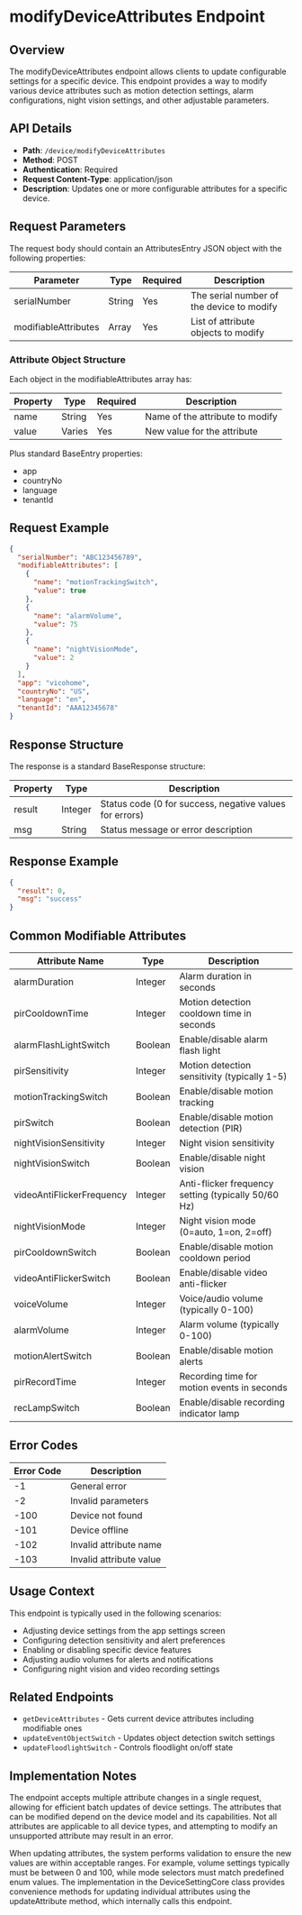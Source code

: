 # modifyDeviceAttributes Endpoint

## Overview
The modifyDeviceAttributes endpoint allows clients to update configurable settings for a specific device. This endpoint provides a way to modify various device attributes such as motion detection settings, alarm configurations, night vision settings, and other adjustable parameters.

## API Details
- **Path**: `/device/modifyDeviceAttributes`
- **Method**: POST
- **Authentication**: Required
- **Request Content-Type**: application/json
- **Description**: Updates one or more configurable attributes for a specific device.

## Request Parameters
The request body should contain an AttributesEntry JSON object with the following properties:

| Parameter | Type | Required | Description |
|-----------|------|----------|-------------|
| serialNumber | String | Yes | The serial number of the device to modify |
| modifiableAttributes | Array | Yes | List of attribute objects to modify |

### Attribute Object Structure
Each object in the modifiableAttributes array has:

| Property | Type | Required | Description |
|----------|------|----------|-------------|
| name | String | Yes | Name of the attribute to modify |
| value | Varies | Yes | New value for the attribute |

Plus standard BaseEntry properties:
- app
- countryNo
- language
- tenantId

## Request Example
```json
{
  "serialNumber": "ABC123456789",
  "modifiableAttributes": [
    {
      "name": "motionTrackingSwitch",
      "value": true
    },
    {
      "name": "alarmVolume",
      "value": 75
    },
    {
      "name": "nightVisionMode",
      "value": 2
    }
  ],
  "app": "vicohome",
  "countryNo": "US",
  "language": "en",
  "tenantId": "AAA12345678"
}
```

## Response Structure
The response is a standard BaseResponse structure:

| Property | Type | Description |
|----------|------|-------------|
| result | Integer | Status code (0 for success, negative values for errors) |
| msg | String | Status message or error description |

## Response Example
```json
{
  "result": 0,
  "msg": "success"
}
```

## Common Modifiable Attributes

| Attribute Name | Type | Description |
|----------------|------|-------------|
| alarmDuration | Integer | Alarm duration in seconds |
| pirCooldownTime | Integer | Motion detection cooldown time in seconds |
| alarmFlashLightSwitch | Boolean | Enable/disable alarm flash light |
| pirSensitivity | Integer | Motion detection sensitivity (typically 1-5) |
| motionTrackingSwitch | Boolean | Enable/disable motion tracking |
| pirSwitch | Boolean | Enable/disable motion detection (PIR) |
| nightVisionSensitivity | Integer | Night vision sensitivity |
| nightVisionSwitch | Boolean | Enable/disable night vision |
| videoAntiFlickerFrequency | Integer | Anti-flicker frequency setting (typically 50/60 Hz) |
| nightVisionMode | Integer | Night vision mode (0=auto, 1=on, 2=off) |
| pirCooldownSwitch | Boolean | Enable/disable motion cooldown period |
| videoAntiFlickerSwitch | Boolean | Enable/disable video anti-flicker |
| voiceVolume | Integer | Voice/audio volume (typically 0-100) |
| alarmVolume | Integer | Alarm volume (typically 0-100) |
| motionAlertSwitch | Boolean | Enable/disable motion alerts |
| pirRecordTime | Integer | Recording time for motion events in seconds |
| recLampSwitch | Boolean | Enable/disable recording indicator lamp |

## Error Codes
| Error Code | Description |
|------------|-------------|
| -1 | General error |
| -2 | Invalid parameters |
| -100 | Device not found |
| -101 | Device offline |
| -102 | Invalid attribute name |
| -103 | Invalid attribute value |

## Usage Context
This endpoint is typically used in the following scenarios:
- Adjusting device settings from the app settings screen
- Configuring detection sensitivity and alert preferences
- Enabling or disabling specific device features
- Adjusting audio volumes for alerts and notifications
- Configuring night vision and video recording settings

## Related Endpoints
- `getDeviceAttributes` - Gets current device attributes including modifiable ones
- `updateEventObjectSwitch` - Updates object detection switch settings
- `updateFloodlightSwitch` - Controls floodlight on/off state

## Implementation Notes
The endpoint accepts multiple attribute changes in a single request, allowing for efficient batch updates of device settings. The attributes that can be modified depend on the device model and its capabilities. Not all attributes are applicable to all device types, and attempting to modify an unsupported attribute may result in an error.

When updating attributes, the system performs validation to ensure the new values are within acceptable ranges. For example, volume settings typically must be between 0 and 100, while mode selectors must match predefined enum values. The implementation in the DeviceSettingCore class provides convenience methods for updating individual attributes using the updateAttribute method, which internally calls this endpoint.